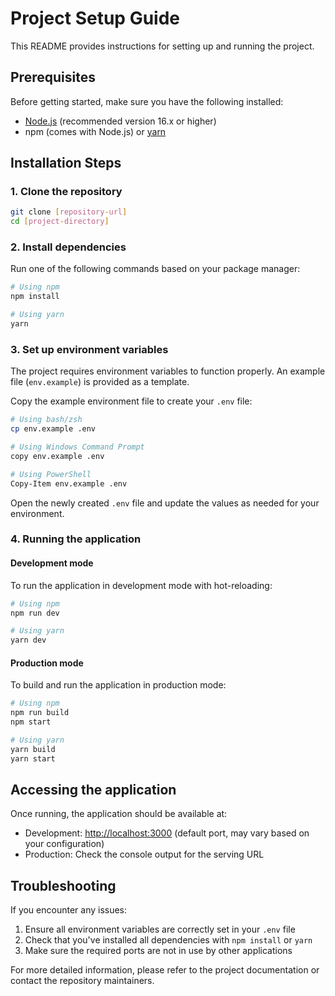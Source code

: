 # Project Setup Guide

This README provides instructions for setting up and running the project.

## Prerequisites

Before getting started, make sure you have the following installed:
- [Node.js](https://nodejs.org/) (recommended version 16.x or higher)
- npm (comes with Node.js) or [yarn](https://yarnpkg.com/)

## Installation Steps

### 1. Clone the repository

```bash
git clone [repository-url]
cd [project-directory]
```

### 2. Install dependencies

Run one of the following commands based on your package manager:

```bash
# Using npm
npm install

# Using yarn
yarn
```

### 3. Set up environment variables

The project requires environment variables to function properly. An example file (`env.example`) is provided as a template.

Copy the example environment file to create your `.env` file:

```bash
# Using bash/zsh
cp env.example .env

# Using Windows Command Prompt
copy env.example .env

# Using PowerShell
Copy-Item env.example .env
```

Open the newly created `.env` file and update the values as needed for your environment.

### 4. Running the application

#### Development mode

To run the application in development mode with hot-reloading:

```bash
# Using npm
npm run dev

# Using yarn
yarn dev
```

#### Production mode

To build and run the application in production mode:

```bash
# Using npm
npm run build
npm start

# Using yarn
yarn build
yarn start
```

## Accessing the application

Once running, the application should be available at:

- Development: [http://localhost:3000](http://localhost:3000) (default port, may vary based on your configuration)
- Production: Check the console output for the serving URL

## Troubleshooting

If you encounter any issues:

1. Ensure all environment variables are correctly set in your `.env` file
2. Check that you've installed all dependencies with `npm install` or `yarn`
3. Make sure the required ports are not in use by other applications

For more detailed information, please refer to the project documentation or contact the repository maintainers.